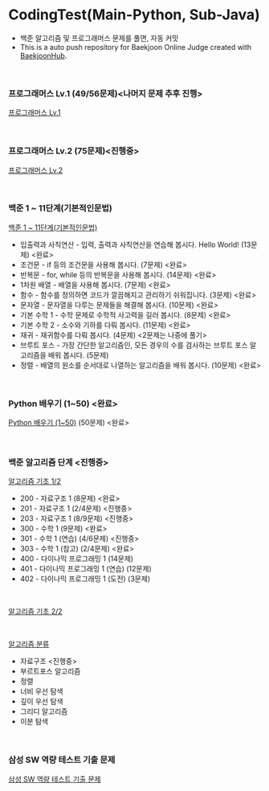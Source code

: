 # CodingTest(Main-Python, Sub-Java)
- 백준 알고리즘 및 프로그래머스 문제를 풀면, 자동 커밋
- This is a auto push repository for Baekjoon Online Judge created with [BaekjoonHub](https://github.com/BaekjoonHub/BaekjoonHub).

<br>


### 프로그래머스 Lv.1 (49/56문제)<나머지 문제 추후 진행>
[프로그래머스 Lv.1](https://school.programmers.co.kr/learn/challenges?page=1&levels=1&languages=python3&order=acceptance_desc)

<br>

### 프로그래머스 Lv.2 (75문제)<진행중>
[프로그래머스 Lv.2](https://school.programmers.co.kr/learn/challenges?page=1&levels=2&languages=python3&order=acceptance_desc)

<br>

### 백준 1 ~ 11단계(기본적인문법)
[백준 1 ~ 11단계(기본적인문법)](https://www.acmicpc.net/step)

- 입출력과 사칙연산 - 입력, 출력과 사칙연산을 연습해 봅시다. Hello World! (13문제) <완료>
- 조건문	- if 등의 조건문을 사용해 봅시다. (7문제) <완료>
- 반복문	- for, while 등의 반복문을 사용해 봅시다. (14문제) <완료>
- 1차원 배열 - 배열을 사용해 봅시다. (7문제) <완료>
- 함수 - 함수를 정의하면 코드가 깔끔해지고 관리하기 쉬워집니다. (3문제) <완료>
- 문자열	- 문자열을 다루는 문제들을 해결해 봅시다. (10문제) <완료>
- 기본 수학 1	- 수학 문제로 수학적 사고력을 길러 봅시다. (8문제) <완료>
- 기본 수학 2	- 소수와 기하를 다뤄 봅시다. (11문제) <완료>
- 재귀 - 재귀함수를 다뤄 봅시다. (4문제) <2문제는 나중에 풀기>
- 브루트 포스 - 가장 간단한 알고리즘인, 모든 경우의 수를 검사하는 브루트 포스 알고리즘을 배워 봅시다. (5문제)
- 정렬 - 	배열의 원소를 순서대로 나열하는 알고리즘을 배워 봅시다.	(10문제) <완료>

<br>

### Python 배우기 (1~50) <완료>
[Python 배우기 (1~50)](https://www.acmicpc.net/workbook/view/459) (50문제) <완료>
<br>
<br>
<br>
### 백준 알고리즘 단계 <진행중>
[알고리즘 기초 1/2](https://code.plus/course/41)

- 200 - 자료구조 1 (8문제) <완료>
- 201 - 자료구조 1 (2/4문제) <진행중>
- 203 - 자료구조 1 (8/9문제) <진행중>
- 300 - 수학 1 (9문제) <완료>
- 301 - 수학 1 (연습) (4/6문제) <진행중>
- 303 - 수학 1 (참고) (2/4문제) <완료>
- 400 - 다이나믹 프로그래밍 1 (14문제)
- 401 - 다이나믹 프로그래밍 1 (연습) (12문제)
- 402 - 다이나믹 프로그래밍 1 (도전) (3문제)

<br>

[알고리즘 기초 2/2](https://code.plus/course/42)

<br>


[알고리즘 분류](https://www.acmicpc.net/problem/tags)
- 자료구조 <진행중>
- 부르트포스 알고리즘
- 정렬
- 너비 우선 탐색
- 깊이 우선 탐색
- 그리디 알고리즘
- 이분 탐색

<br>

### 삼성 SW 역량 테스트 기출 문제
[삼성 SW 역량 테스트 기출 문제](https://www.acmicpc.net/workbook/view/1152)
